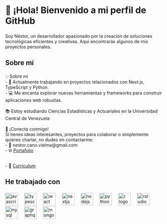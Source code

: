 <h1 align="left">👋 ¡Hola! Bienvenido a mi perfil de GitHub</h1>

###

<p align="left">Soy Néstor, un desarrollador apasionado por la creación de soluciones tecnológicas eficientes y creativas. Aquí encontrarás algunos de mis proyectos personales.</p>

###

<h2 align="left">Sobre mí</h2>

###

<p align="left">💡 Sobre mí  <br>- 🔭 Actualmente trabajando en proyectos relacionados con Next.js, TypeScript y Python.  <br>- 💻 Me encanta explorar nuevas herramientas y frameworks para construir aplicaciones web robustas.  <br><br>📚 Estoy estudiando Ciencias Estadísticas y Actuariales en la Universidad Central de Venezuela<br><br>🤝 ¡Conecta conmigo!  <br>Si tienes ideas interesantes, proyectos para colaborar o simplemente quieres charlar, no dudes en contactarme:  <br>- 📧 nestor.cano.vielma@gmail.com  <br>- 🌐 <a href="https://nestico-portfolio.vercel.app/">Portafolio</a></p><br>- 📄 <a href="https://drive.google.com/file/d/17n31W7_uh0SHdK_22MhR2kX3wciSN7A5/view?usp=drive_link">Currículum</a></p>

###

<h2 align="left">He trabajado con</h2>

###

<div align="left">
  <img src="https://cdn.jsdelivr.net/gh/devicons/devicon/icons/javascript/javascript-original.svg" height="40" alt="javascript logo"  />
  <img width="12" />
  <img src="https://cdn.jsdelivr.net/gh/devicons/devicon/icons/typescript/typescript-original.svg" height="40" alt="typescript logo"  />
  <img width="12" />
  <img src="https://cdn.jsdelivr.net/gh/devicons/devicon/icons/react/react-original.svg" height="40" alt="react logo"  />
  <img width="12" />
  <img src="https://cdn.jsdelivr.net/gh/devicons/devicon/icons/nextjs/nextjs-original.svg" height="40" alt="nextjs logo"  />
  <img width="12" />
  <img src="https://cdn.jsdelivr.net/gh/devicons/devicon/icons/nodejs/nodejs-original.svg" height="40" alt="nodejs logo"  />
  <img width="12" />
  <img src="https://cdn.jsdelivr.net/gh/devicons/devicon/icons/python/python-original.svg" height="40" alt="python logo"  />
  <img width="12" />
  <img src="https://cdn.jsdelivr.net/gh/devicons/devicon/icons/r/r-original.svg" height="40" alt="r logo"  />
  <img width="12" />
  <img src="https://cdn.jsdelivr.net/gh/devicons/devicon/icons/rstudio/rstudio-original.svg" height="40" alt="rstudio logo"  />
  <img width="12" />
  <img src="https://cdn.jsdelivr.net/gh/devicons/devicon/icons/mysql/mysql-original.svg" height="40" alt="mysql logo"  />
  <img width="12" />
  <img src="https://cdn.jsdelivr.net/gh/devicons/devicon/icons/graphql/graphql-plain.svg" height="40" alt="graphql logo"  />
  <img width="12" />
  <img src="https://cdn.jsdelivr.net/gh/devicons/devicon/icons/mongodb/mongodb-original.svg" height="40" alt="mongodb logo"  />
</div>

###
